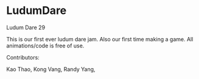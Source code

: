 LudumDare
=========

Ludum Dare 29

This is our first ever ludum dare jam. Also our first time making a game.
All animations/code is free of use.


Contributors:

Kao Thao,
Kong Vang,
Randy Yang,
